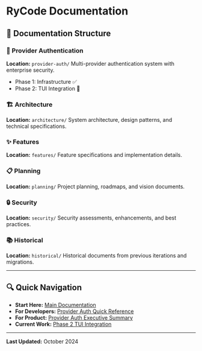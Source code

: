# RyCode Documentation

## 📂 Documentation Structure

### 🔐 Provider Authentication
**Location:** `provider-auth/`
Multi-provider authentication system with enterprise security.
- Phase 1: Infrastructure ✅
- Phase 2: TUI Integration 🔄

### 🏗️ Architecture
**Location:** `architecture/`
System architecture, design patterns, and technical specifications.

### ✨ Features
**Location:** `features/`
Feature specifications and implementation details.

### 📋 Planning
**Location:** `planning/`
Project planning, roadmaps, and vision documents.

### 🔒 Security
**Location:** `security/`
Security assessments, enhancements, and best practices.

### 📚 Historical
**Location:** `historical/`
Historical documents from previous iterations and migrations.

---

## 🔍 Quick Navigation

- **Start Here:** [Main Documentation](../DOCUMENTATION.md)
- **For Developers:** [Provider Auth Quick Reference](provider-auth/phase-1/QUICK_REFERENCE.md)
- **For Product:** [Provider Auth Executive Summary](provider-auth/phase-1/EXECUTIVE_SUMMARY.md)
- **Current Work:** [Phase 2 TUI Integration](provider-auth/phase-2/TUI_INTEGRATION_PLAN.md)

---

**Last Updated:** October 2024
